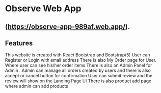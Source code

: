 # Observe Web App

## (https://observe-app-989af.web.app/).

## Features

This website is created with React Bootstrap and Bootstrap(5)
User can Register or Login with email address
There is also My Order page for User. Where user can see his/her order items
There is also an Admin Panel for Admin . Admin can manage all orders created by users and there is also accept or cancel button for confirmation
User can submit review and the review will show on the Landing Page UI
There is also product add page where admin can add products
